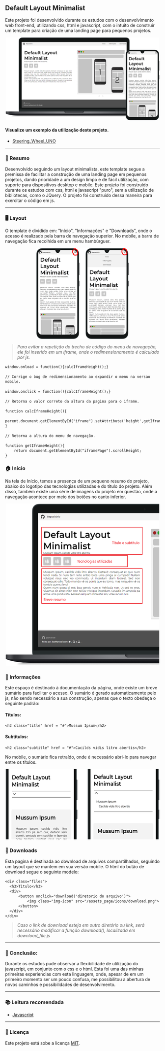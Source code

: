 ## Default Layout Minimalist

Este projeto foi desenvolvido durante os estudos com o desenvolvimento web front-end, utilizando css, html e javascript, com o intuito de construir um template para criação de uma landing page para pequenos projetos.




<p align = "center">
  <img src= "assets_page\images\example_screen_desktop-mobile.png" alt = "Shield Sterring Wheel" width = "500"/>
</p>

#### Visualize um exemplo da utilização deste projeto.
* [Steering_Wheel_UNO](https://steering-wheel-uno.vercel.app/)
***
### 📌 Resumo

Desenvolvido seguindo um layout minimalista, este template segue a premissa de facilitar a construção de uma landing page em pequenos projetos, dando prioridade a um design limpo e de fácil utilização, com suporte para dispositivos desktop e mobile. Este projeto foi construído durante os estudos com css, html e javascript "puro", sem a utilização de bibliotecas, como o JQuery. O projeto foi construído dessa maneira para exercitar o código em js.

***

### 🖥️ Layout

O template é dividido em: "Início", "Informações" e "Downloads", onde o acesso é realizado pela barra de navegação superior. No mobile, a barra de navegação fica recolhida em um menu hambúrguer.

<p align = "center">
  <img src= "assets_page\images\example_menu.png" alt = "Shield Sterring Wheel" width = "300"/>
</p>

>*Para evitar a repetição do trecho de código do menu de navegação, ele foi inserido em um iframe, onde o redimensionamento é calculado por js.*



```
window.onload = function(){calcIframeHeight();}

// Corrige o bug de redimensionamento ao expandir o menu na versao mobile.

window.onclick = function(){calcIframeHeight();}

// Retorna o valor correto da altura da pagina para o iframe.

function calcIframeHeight(){
    parent.document.getElementById("iframe").setAttribute('height',getIframeHeight());
}

// Retorna a altura do menu de navegação.

function getIframeHeight(){
    return document.getElementById("iframePage").scrollHeight;
}
```


### 🏠 Início

Na tela de Início, temos a presença de um pequeno resumo do projeto, abaixo do logotipo das tecnologias utilizadas e do título do projeto. Além disso, também existe uma série de imagens do projeto em questão, onde a navegação acontece por meio dos botões no canto inferior.


<p align = "center">
  <img src= "assets_page\images\example_home.png" width = "500"/>
</p>

### 🧮  Informações

Este espaço é destinado à documentação da página, onde existe um breve sumário para facilitar o acesso. O sumário é gerado automaticamente pelo js, não sendo necessário a sua construção, apenas que o texto obedeça o seguinte padrão:

#### Títulos:

```
<h2 class="title" href = "#">Mussum Ipsum</h2>

```

#### Subtítulos:

```
<h2 class="subtitle" href = "#">Cacilds vidis litro abertis</h2>

```
No mobile, o sumário fica retraído, onde é necessário abri-lo para navegar entre os títulos.

<p align = "center">
  <img src= "assets_page\images\example_documentation-menu.png" width = "500"/>
</p>

### 📂 Downloads

Esta pagina é destinada ao download de arquivos compartilhados, seguindo um layout que se mantem em sua versão mobile.
O html do butão de download segue o seguinte modelo:

```
<div class="files">
  <h3>Titulo</h3>
  <div>
      <button onclick="download('diretorio do arquivo')">
          <img class="img-icon" src="/assets_page/icons/download.png">
      </button>
  </div>
</div>
```
>*Caso o link de download esteja em outro diretório ou link, será necessário modificar a função download(), localizada em download_file.js*

***
### 📝 Conclusão:
Durante os estudos pude observar a flexibilidade de utilização do javascript, em conjunto com o css e o html. Esta foi uma das minhas primeiras experiencias com esta linguagem, onde, apesar de em um primeiro momento ser um pouco confusa, me possibilitou a abertura de novos caminhos e possibilidades de desenvolvimento.
***
### 📚 Leitura recomendada 

* [Javascript](https://developer.mozilla.org/pt-BR/docs/Web/JavaScript)

***

### 📝 Licença

Este projeto está sobe a licença [MIT](https://github.com/JosManoel/Default_Layout-Minimalist/blob/main/LICENSE).













